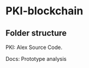 # PKI-blockchain
Folder structure   
------------------------------------------
PKI: Alex Source Code.

Docs: Prototype analysis

